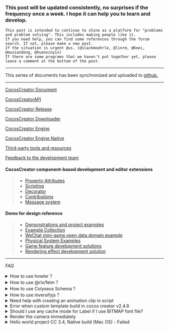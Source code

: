 ### This post will be updated consistently, no surprises if the frequency once a week. I hope it can help you to learn and develop.
	This post is intended to continue to shine as a platform for "problems and problem solving". This includes making people like it.
	If you need help, you can find some references through the forum search. If not, please make a new post.
	If the situation is urgent @us. (@slackmoehrle, @linrm, @Koei, @muxiandong, @huanxinyin)
	If there are some programs that we haven't put together yet, please leave a comment at the bottom of the post.
---

This series of documents has been synchronized and uploaded to [github.](https://github.com/zhefengzhang/CocosCreator-FAQ/tree/master/discuss)

---
[CocosCreator Document](https://docs.cocos.com/creator/manual/en/)

[CocosCreatorAPI](https://docs.cocos.com/creator/api/en/#/)

[CocosCreator Release](https://www.cocos.com/creator)

[CocosCreator Downloader](https://www.cocos.com/download)

[CocosCreator Engine](https://github.com/cocos-creator/engine)

[CocosCreator Engine Native](https://github.com/cocos-creator/engine-native)

[Third-party tools and resources](https://docs.cocos.com/creator/manual/en/getting-started/support.html)

[Feedback to the development team](https://github.com/cocos-creator/engine/issues)

#### **CocosCreator component-based development and editor extensions**
> * [Property Attributes](https://docs.cocos.com/creator/manual/en/scripting/reference/attributes.html)
> * [Scripting](https://docs.cocos.com/creator/manual/en/scripting/)
> * [Decorator](https://docs.cocos.com/creator/manual/en/scripting/decorator.html)
> * [Contributions](https://docs.cocos.com/creator/manual/zh/editor/extension/contributions.html)
> * [Message system](https://docs.cocos.com/creator/manual/en/editor/extension/messages.html)
#### **Demo for design reference**
> * [Demonstrations and project examples](https://docs.cocos.com/creator/manual/en/getting-started/support.html#demo-and-example-projects)
> * [Example Collection](https://github.com/cocos-creator/example-3d)
> * [WeChat mini-game open data domain example](https://github.com/cocos-creator/OpenDataContext_TestCase)
> * [Physical System Examples](https://github.com/cocos-creator/physics-samples)
> * [Game feature development solutions](https://github.com/cocos-creator/CococsCreator-public-technology-solutions/tree/3.4.0-release/demo)
> * [Rendering effect development solution](https://github.com/cocos-creator/CococsCreator-public-technology-solutions/tree/3.4.0-release/shader)

---

*FAQ*

<details>
 <summary>How to use howler？</summary>
 > You need to import howler like this:

 [55555_demo.zip](https://discuss.cocos2d-x.org/uploads/short-url/5wNjrk3yM9ZlGI2xn0eia9jxdRE.zip)
 
 ![image|641x500](https://discuss.cocos2d-x.org/uploads/default/optimized/3X/c/c/ccad05caa0760658ef3849bc9c27e3e820db31da_2_1282x1000.png)

 [View original article](https://discuss.cocos2d-x.org/t/cant-get-node-js-package-working-with-cocos-creator/55555)
</details>

<details>
 <summary>How to use @rlx/feim？</summary>
 > You can use rlxfeim like this:
 
 [55555_demo2.zip](https://discuss.cocos2d-x.org/uploads/short-url/cHRGLqEZTCfNG4VLOdHvHgrou8y.zip)
 
 ![image|641x500](https://discuss.cocos2d-x.org/uploads/default/optimized/3X/e/b/eb1856655c1e5b49164fb70f0d2ae252655cfb74_2_1380x484.png)

 [View original article](https://discuss.cocos2d-x.org/t/cant-get-node-js-package-working-with-cocos-creator/55555/7)
</details>

<details>
 <summary>How to use Colyseus Schema？</summary>
 > you can use Schema like this:
 
 ![image|641x500](https://discuss.cocos2d-x.org/uploads/default/optimized/3X/8/1/81a8b1b875e46368e50337a7cdc34143ffae0061_2_1324x1000.png)
 
 in this way,you need to add “allowSyntheticDefaultImports”: true to tsconfig.json.
 
 ![image|641x500](https://discuss.cocos2d-x.org/uploads/default/original/3X/c/a/ca999a86f9bf96ede865a0f07472f41addcc2fda.png)

 [View original article](https://discuss.cocos2d-x.org/t/colyseus-schema-in-cocos/55351)
</details>

<details>
 <summary>How to use inversifyjs？</summary>
 > Sorry, we don’t support inversify because we don’t support emitDecoratorMetadata.

 [View original article](https://discuss.cocos2d-x.org/t/need-help-on-using-inversifyjs-constructor-injection-syntaxerror/55391)
</details>

<details>
 <summary>Need help with creating an animation clip in script</summary>
 > If you want to create a clip with 2 frames of the property x you need to customize engine. Here is my customize code :

 ![image|641x500](https://discuss.cocos2d-x.org/uploads/default/original/3X/3/b/3b1688c9c6b556a915e7f2fa7fbda8462a26b1b9.png)
 and use code:

 ![image|641x500](https://discuss.cocos2d-x.org/uploads/default/original/3X/5/f/5f6c117c56b2768bc2b2c655e7eadf114768f482.png)

 [View original article](https://discuss.cocos2d-x.org/t/need-help-with-creating-an-animation-clip-in-script/55601/)
</details>

<details>
 <summary>Error when custom template build in cocos creator v2.4.6</summary>
 > The build-templates folder will copy all index.html to build, you can custom build folder for fb-instant-games in engine build-templates :

 ![image|641x500](https://discuss.cocos2d-x.org/uploads/default/original/3X/d/7/d7c596c3175a97f76c1f03e5f00b685e93ddd126.png)
 
 [View original article](https://discuss.cocos2d-x.org/t/error-when-custom-template-build-in-cocos-creator-v2-4-6/55620/)
</details>

<details>
 <summary>Should I use any cache mode for Label if I use BITMAP font file?</summary>
 > If you use BMFont , you should select none.BMFont does not require this optimization.

 [View original article](https://discuss.cocos2d-x.org/t/should-i-use-any-cache-mode-for-label-if-i-use-bitmap-font-file/55315)
</details>

<details>
 <summary>Render the camera immediately</summary>
 > You can refer to :https://github.com/cocos-creator/CococsCreator-public-technology-solutions/blob/3.4.0-release/demo/Creator3.4.0_PartialScreenshot/assets/script/Screenshot2D.ts

 ![image|641x500](https://discuss.cocos2d-x.org/uploads/default/original/3X/2/7/2747f2f9d87f2c81f0b208663496d9bf4a5352d7.png)

 [View original article](https://discuss.cocos2d-x.org/t/render-the-camera-immediately/55322)
</details>

<details>
 <summary>Hello world project CC 3.4, Native build (Mac OS) - Failed</summary>
 > It may cause by XCode 11.3, you need to update XCode to at least 11.5.

 ![image|641x500](https://discuss.cocos2d-x.org/uploads/default/original/3X/b/f/bfd95e87f8104ee2e21bd2fcc856435fc3808433.png)

 refer to :https://github.com/cocos-creator/engine-native

 [View original article](https://discuss.cocos2d-x.org/t/hello-world-project-cc-3-4-native-build-mac-os-failed/55360/)
</details>